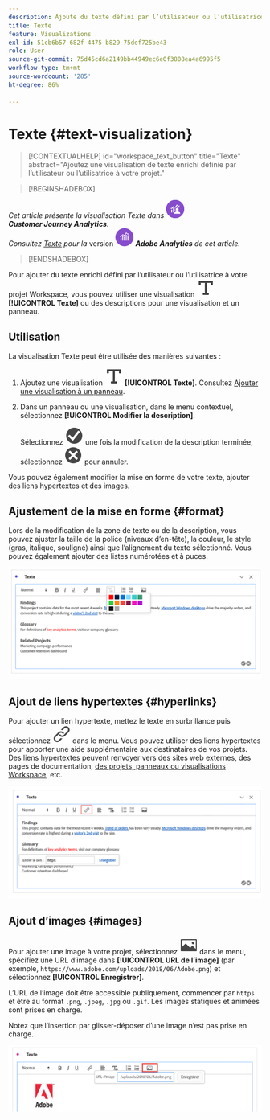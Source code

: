 ```yaml
---
description: Ajoute du texte défini par l’utilisateur ou l’utilisatrice à votre Workspace.
title: Texte
feature: Visualizations
exl-id: 51cb6b57-682f-4475-b829-75def725be43
role: User
source-git-commit: 75d45cd6a2149bb44949ec6e0f3808ea4a6995f5
workflow-type: tm+mt
source-wordcount: '285'
ht-degree: 86%

---
```


# Texte {#text-visualization}

<!-- markdownlint-disable MD034 -->

>[!CONTEXTUALHELP]
>id="workspace_text_button"
>title="Texte"
>abstract="Ajoutez une visualisation de texte enrichi définie par l’utilisateur ou l’utilisatrice à votre projet."

<!-- markdownlint-enable MD034 -->


>[!BEGINSHADEBOX]

_Cet article présente la visualisation Texte dans_ ![CustomerJourneyAnalytics](/help/assets/icons/CustomerJourneyAnalytics.svg) _&#x200B;**Customer Journey Analytics**._<br/>_Consultez [Texte](https://experienceleague.adobe.com/fr/docs/analytics/analyze/analysis-workspace/visualizations/text) pour la_ version ![AdobeAnalytics](/help/assets/icons/AdobeAnalytics.svg) _&#x200B;**Adobe Analytics** de cet article._

>[!ENDSHADEBOX]


Pour ajouter du texte enrichi défini par l’utilisateur ou l’utilisatrice à votre projet Workspace, vous pouvez utiliser une visualisation ![Texte](/help/assets/icons/Text.svg) **[!UICONTROL Texte]** ou des descriptions pour une visualisation et un panneau.

## Utilisation

La visualisation Texte peut être utilisée des manières suivantes :

1. Ajoutez une visualisation ![Texte](/help/assets/icons/Text.svg) **[!UICONTROL Texte]**. Consultez [Ajouter une visualisation à un panneau](freeform-analysis-visualizations.md#add-visualizations-to-a-panel).

1. Dans un panneau ou une visualisation, dans le menu contextuel, sélectionnez **[!UICONTROL Modifier la description]**.

   Sélectionnez ![CheckmarkCircle](/help/assets/icons/CheckmarkCircle.svg) une fois la modification de la description terminée, sélectionnez ![CloseCircle](/help/assets/icons/CloseCircle.svg) pour annuler.

Vous pouvez également modifier la mise en forme de votre texte, ajouter des liens hypertextes et des images.

## Ajustement de la mise en forme {#format}

Lors de la modification de la zone de texte ou de la description, vous pouvez ajuster la taille de la police (niveaux d’en-tête), la couleur, le style (gras, italique, souligné) ainsi que l’alignement du texte sélectionné. Vous pouvez également ajouter des listes numérotées et à puces.

![Options de texte d’un projet Workspace mettant en surbrillance la palette de couleurs du texte.](assets/format.png)

## Ajout de liens hypertextes {#hyperlinks}

Pour ajouter un lien hypertexte, mettez le texte en surbrillance puis sélectionnez ![Lien](/help/assets/icons/Link.svg) dans le menu. Vous pouvez utiliser des liens hypertextes pour apporter une aide supplémentaire aux destinataires de vos projets. Des liens hypertextes peuvent renvoyer vers des sites web externes, des pages de documentation, [des projets, panneaux ou visualisations Workspace](/help/analysis-workspace/curate-share/shareable-links.md), etc.

![Options de texte avec l’icône de lien mise en surbrillance.](assets/hyperlink.png)

## Ajout d’images {#images}

Pour ajouter une image à votre projet, sélectionnez ![Image](/help/assets/icons/Image.svg) dans le menu, spécifiez une URL d’image dans **[!UICONTROL URL de l’image]** (par exemple, `https://www.adobe.com/uploads/2018/06/Adobe.png`) et sélectionnez **[!UICONTROL Enregistrer]**.

L’URL de l’image doit être accessible publiquement, commencer par `https` et être au format `.png`, `.jpeg`, `.jpg` ou `.gif`. Les images statiques et animées sont prises en charge.

Notez que l’insertion par glisser-déposer d’une image n’est pas prise en charge.

![Options de texte avec l’icône d’image sélectionnée.](assets/image.png)
